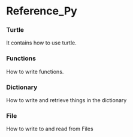 # Reference_Py

### Turtle
It contains how to use turtle.

### Functions 
How to write functions.

### Dictionary
How to write and retrieve things in the dictionary

### File
How to write to and read from Files 
 